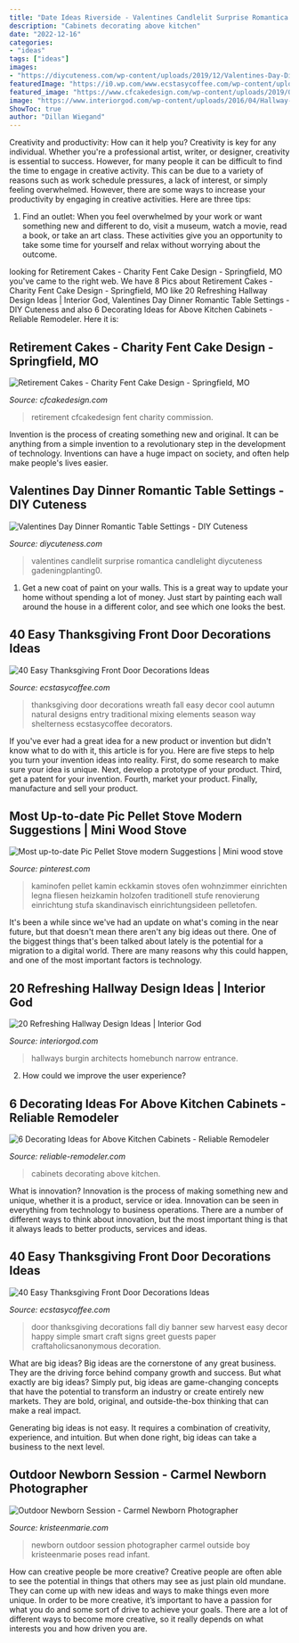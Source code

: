 ```yaml
---
title: "Date Ideas Riverside - Valentines Candlelit Surprise Romantica Candlelight Diycuteness Gadeningplanting0"
description: "Cabinets decorating above kitchen"
date: "2022-12-16"
categories:
- "ideas"
tags: ["ideas"]
images:
- "https://diycuteness.com/wp-content/uploads/2019/12/Valentines-Day-Dinner-Romantic-Table-Settings-9.jpg"
featuredImage: "https://i0.wp.com/www.ecstasycoffee.com/wp-content/uploads/2016/10/Thanksgiving-Front-Door-Decorations-20.jpg?resize=572%2C800"
featured_image: "https://www.cfcakedesign.com/wp-content/uploads/2019/07/18-2501-elementor_library/CharityFentSpecialEventCakes_0003.jpg"
image: "https://www.interiorgod.com/wp-content/uploads/2016/04/Hallway-Burgin-Lambert-Architects.jpg"
ShowToc: true
author: "Dillan Wiegand"
---
```



Creativity and productivity: How can it help you?
Creativity is key for any individual. Whether you're a professional artist, writer, or designer, creativity is essential to success. However, for many people it can be difficult to find the time to engage in creative activity. This can be due to a variety of reasons such as work schedule pressures, a lack of interest, or simply feeling overwhelmed. However, there are some ways to increase your productivity by engaging in creative activities. Here are three tips: 
1. Find an outlet: When you feel overwhelmed by your work or want something new and different to do, visit a museum, watch a movie, read a book, or take an art class. These activities give you an opportunity to take some time for yourself and relax without worrying about the outcome.


	

		
looking for Retirement Cakes - Charity Fent Cake Design - Springfield, MO you've came to the right web. We have 8 Pics about Retirement Cakes - Charity Fent Cake Design - Springfield, MO like 20 Refreshing Hallway Design Ideas | Interior God, Valentines Day Dinner Romantic Table Settings - DIY Cuteness and also 6 Decorating Ideas for Above Kitchen Cabinets - Reliable Remodeler. Here it is:
		
    
## Retirement Cakes - Charity Fent Cake Design - Springfield, MO

<img loading=lazy src="https://www.cfcakedesign.com/wp-content/uploads/2019/07/18-2501-elementor_library/CharityFentSpecialEventCakes_0003.jpg" onerror="this.onerror=null;this.src='https://tse1.mm.bing.net/th?id=OIP.0m0XK6zYv2nllq_0JfMTmwHaLH&amp;pid=15.1';" alt="Retirement Cakes - Charity Fent Cake Design - Springfield, MO">

_Source: cfcakedesign.com_

>retirement cfcakedesign fent charity commission. 

	

Invention is the process of creating something new and original. It can be anything from a simple invention to a revolutionary step in the development of technology. Inventions can have a huge impact on society, and often help make people's lives easier.

    
## Valentines Day Dinner Romantic Table Settings - DIY Cuteness

<img loading=lazy src="https://diycuteness.com/wp-content/uploads/2019/12/Valentines-Day-Dinner-Romantic-Table-Settings-9.jpg" onerror="this.onerror=null;this.src='https://tse1.mm.bing.net/th?id=OIP.Xn-arz10oaYd3m-oGcJDgwHaNJ&amp;pid=15.1';" alt="Valentines Day Dinner Romantic Table Settings - DIY Cuteness">

_Source: diycuteness.com_

>valentines candlelit surprise romantica candlelight diycuteness gadeningplanting0. 

	

1. Get a new coat of paint on your walls. This is a great way to update your home without spending a lot of money. Just start by painting each wall around the house in a different color, and see which one looks the best.

    
## 40 Easy Thanksgiving Front Door Decorations Ideas

<img loading=lazy src="https://i0.wp.com/www.ecstasycoffee.com/wp-content/uploads/2016/10/Thanksgiving-Front-Door-Decorations-Ideas-3.jpg?resize=658%2C990" onerror="this.onerror=null;this.src='https://tse3.mm.bing.net/th?id=OIP.cDUlo7ADIpu0MG1sqyITawHaLJ&amp;pid=15.1';" alt="40 Easy Thanksgiving Front Door Decorations Ideas">

_Source: ecstasycoffee.com_

>thanksgiving door decorations wreath fall easy decor cool autumn natural designs entry traditional mixing elements season way shelterness ecstasycoffee decorators. 

	

If you've ever had a great idea for a new product or invention but didn't know what to do with it, this article is for you. Here are five steps to help you turn your invention ideas into reality. First, do some research to make sure your idea is unique. Next, develop a prototype of your product. Third, get a patent for your invention. Fourth, market your product. Finally, manufacture and sell your product.

    
## Most Up-to-date Pic Pellet Stove Modern Suggestions | Mini Wood Stove

<img loading=lazy src="https://i.pinimg.com/736x/7e/ca/93/7eca933ff2c193996c4524e4b533fac5.jpg" onerror="this.onerror=null;this.src='https://tse1.mm.bing.net/th?id=OIP.n4FxZHJHJWAbVcrKP5trEAHaKk&amp;pid=15.1';" alt="Most up-to-date Pic Pellet Stove modern Suggestions | Mini wood stove">

_Source: pinterest.com_

>kaminofen pellet kamin eckkamin stoves ofen wohnzimmer einrichten legna fliesen heizkamin holzofen traditionell stufe renovierung einrichtung stufa skandinavisch einrichtungsideen pelletofen. 

	

It's been a while since we've had an update on what's coming in the near future, but that doesn't mean there aren't any big ideas out there. One of the biggest things that's been talked about lately is the potential for a migration to a digital world. There are many reasons why this could happen, and one of the most important factors is technology.

    
## 20 Refreshing Hallway Design Ideas | Interior God

<img loading=lazy src="https://www.interiorgod.com/wp-content/uploads/2016/04/Hallway-Burgin-Lambert-Architects.jpg" onerror="this.onerror=null;this.src='https://tse3.mm.bing.net/th?id=OIP.i-me4KIQ1edLhi3mDB_NiQHaLc&amp;pid=15.1';" alt="20 Refreshing Hallway Design Ideas | Interior God">

_Source: interiorgod.com_

>hallways burgin architects homebunch narrow entrance. 

	

2. How could we improve the user experience?

    
## 6 Decorating Ideas For Above Kitchen Cabinets - Reliable Remodeler

<img loading=lazy src="https://dyj7luh3166cu.cloudfront.net/wp-content/uploads/sites/6/2015/07/14.jpg" onerror="this.onerror=null;this.src='https://tse1.mm.bing.net/th?id=OIP.wuTRyWnUxxm9hSaoNxI1jwHaLH&amp;pid=15.1';" alt="6 Decorating Ideas for Above Kitchen Cabinets - Reliable Remodeler">

_Source: reliable-remodeler.com_

>cabinets decorating above kitchen. 

	

What is innovation?
Innovation is the process of making something new and unique, whether it is a product, service or idea. Innovation can be seen in everything from technology to business operations. There are a number of different ways to think about innovation, but the most important thing is that it always leads to better products, services and ideas.

    
## 40 Easy Thanksgiving Front Door Decorations Ideas

<img loading=lazy src="https://i0.wp.com/www.ecstasycoffee.com/wp-content/uploads/2016/10/Thanksgiving-Front-Door-Decorations-20.jpg?resize=572%2C800" onerror="this.onerror=null;this.src='https://tse1.mm.bing.net/th?id=OIP.6m4fGl-zrJ24KZPROo2S3QHaKW&amp;pid=15.1';" alt="40 Easy Thanksgiving Front Door Decorations Ideas">

_Source: ecstasycoffee.com_

>door thanksgiving decorations fall diy banner sew harvest easy decor happy simple smart craft signs greet guests paper craftaholicsanonymous decoration. 

	

What are big ideas?
Big ideas are the cornerstone of any great business. They are the driving force behind company growth and success. But what exactly are big ideas?
Simply put, big ideas are game-changing concepts that have the potential to transform an industry or create entirely new markets. They are bold, original, and outside-the-box thinking that can make a real impact.

Generating big ideas is not easy. It requires a combination of creativity, experience, and intuition. But when done right, big ideas can take a business to the next level.

    
## Outdoor Newborn Session - Carmel Newborn Photographer

<img loading=lazy src="http://kristeenmarie.com/photography/blog/wp-content/uploads/2015/08/2015-08-20_0008.jpg" onerror="this.onerror=null;this.src='https://tse1.mm.bing.net/th?id=OIP.HaKa0cWVDf5zh4LZx_hiFQHaQB&amp;pid=15.1';" alt="Outdoor Newborn Session - Carmel Newborn Photographer">

_Source: kristeenmarie.com_

>newborn outdoor session photographer carmel outside boy kristeenmarie poses read infant. 

	

How can creative people be more creative?
Creative people are often able to see the potential in things that others may see as just plain old mundane. They can come up with new ideas and ways to make things even more unique. In order to be more creative, it’s important to have a passion for what you do and some sort of drive to achieve your goals. There are a lot of different ways to become more creative, so it really depends on what interests you and how driven you are.

